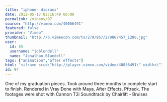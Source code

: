 ```yaml
---
title: "iphone- diorama"
date: 2012-05-17 02:16:49 00:00
permalink: /videos/97
source: "http://vimeo.com/40056491"
featured: false
provider: "Vimeo"
thumbnail: "http://b.vimeocdn.com/ts/279/867/279867457_1280.jpg"
user:
  id: 85
  username: "jdblundell"
  name: "Jonathan Blundell"
tags: ["animation","after effects"]
html: "<iframe src=\"http://player.vimeo.com/video/40056491\" width=\"1280\" height=\"720\" frameborder=\"0\" webkitallowfullscreen mozallowfullscreen allowfullscreen></iframe>"
id: 97
---
```


One of my graduation pieces.
Took around three months to complete start to finish.
Rendered in Vray
Done with Maya, After Effects, Pftrack.
The footages were shot with Cannon T2i
Soundtrack by Chairlift - Bruises